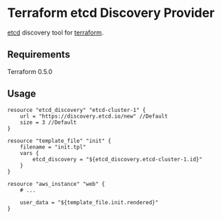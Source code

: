 Terraform etcd Discovery Provider
=================================

[etcd](http://github.com/coreos/etcd) discovery tool for [terraform](http://terraform.io). 

Requirements
------------
Terraform 0.5.0

Usage
-----

```
resource "etcd_discovery" "etcd-cluster-1" {
	url = "https://discovery.etcd.io/new" //Default
	size = 3 //Default
}

resource "template_file" "init" {
	filename = "init.tpl"
	vars {
		etcd_discovery = "${etcd_discovery.etcd-cluster-1.id}"
	}
}

resource "aws_instance" "web" {
	# ...

	user_data = "${template_file.init.rendered}"
}
```


